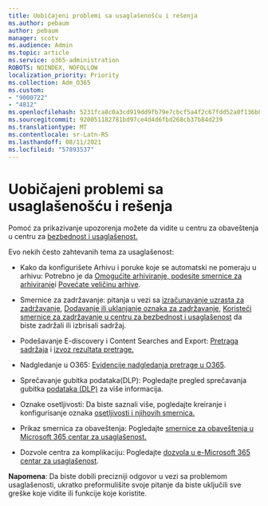 ```yaml
---
title: Uobičajeni problemi sa usaglašenošću i rešenja
ms.author: pebaum
author: pebaum
manager: scotv
ms.audience: Admin
ms.topic: article
ms.service: o365-administration
ROBOTS: NOINDEX, NOFOLLOW
localization_priority: Priority
ms.collection: Adm_O365
ms.custom:
- "9000722"
- "4812"
ms.openlocfilehash: 5231fca8c0a3cd919dd9fb79e7cbcf5a4f2c67fdd52a0f136b87e9331a3d6c44
ms.sourcegitcommit: 920051182781bd97ce4d4d6fbd268cb37b84d239
ms.translationtype: MT
ms.contentlocale: sr-Latn-RS
ms.lasthandoff: 08/11/2021
ms.locfileid: "57893537"
---
```

# <a name="compliance-common-issues-and-resolutions"></a>Uobičajeni problemi sa usaglašenošću i rešenja

Pomoć za prikazivanje upozorenja možete da vidite u centru za obaveštenja u centru za [bezbednost i usaglašenost.](https://docs.microsoft.com/microsoft-365/compliance/alert-policies)

Evo nekih često zahtevanih tema za usaglašenost:

- Kako da konfigurišete Arhivu i poruke koje se automatski ne pomeraju u arhivu: Potrebno je da [Omogućite arhiviranje, podesite smernice za arhiviranje](https://docs.microsoft.com/microsoft-365/compliance/set-up-an-archive-and-deletion-policy-for-mailboxes)i [Povećate veličinu arhive](https://docs.microsoft.com/microsoft-365/compliance/enable-unlimited-archiving).

- Smernice za zadržavanje: pitanja u vezi sa [izračunavanje uzrasta za zadržavanje](https://docs.microsoft.com/exchange/security-and-compliance/messaging-records-management/retention-age), [Dodavanje ili uklanjanje oznaka za zadržavanje](https://docs.microsoft.com/exchange/security-and-compliance/messaging-records-management/add-or-remove-retention-tags), [Koristeći smernice za zadržavanje u centru za bezbednost i usaglašenost](https://docs.microsoft.com/exchange/security-and-compliance/messaging-records-management/create-a-retention-policy) da biste zadržali ili izbrisali sadržaj.

- Podešavanje E-discovery i Content Searches and Export: [Pretraga sadržaja](https://docs.microsoft.com/microsoft-365/compliance/content-search) i [izvoz rezultata pretrage.](https://docs.microsoft.com/microsoft-365/compliance/export-search-results)

- Nadgledanje u O365: [Evidencije nadgledanja pretrage u O365](https://docs.microsoft.com/microsoft-365/compliance/search-the-audit-log-in-security-and-compliance).

- Sprečavanje gubitka podataka(DLP): Pogledajte pregled sprečavanja gubitka [podataka (DLP)](https://docs.microsoft.com/microsoft-365/compliance/data-loss-prevention-policies) za više informacija.
 
- Oznake osetljivosti: Da biste saznali više, pogledajte kreiranje i konfigurisanje oznaka [osetljivosti i njihovih smernica.](https://docs.microsoft.com/microsoft-365/compliance/create-sensitivity-labels)

- Prikaz smernica za obaveštenja: Pogledajte [smernice za obaveštenja u Microsoft 365 centar za usaglašenost.](https://docs.microsoft.com/microsoft-365/compliance/alert-policies)

- Dozvole centra za komplikaciju: Pogledajte [dozvola u e-Microsoft 365 centar za usaglašenost](https://docs.microsoft.com/microsoft-365/compliance/microsoft-365-compliance-center-permissions).

**Napomena**: Da biste dobili precizniji odgovor u vezi sa problemom usaglašenosti, ukratko preformulišite svoje pitanje da biste uključili sve greške koje vidite ili funkcije koje koristite.
